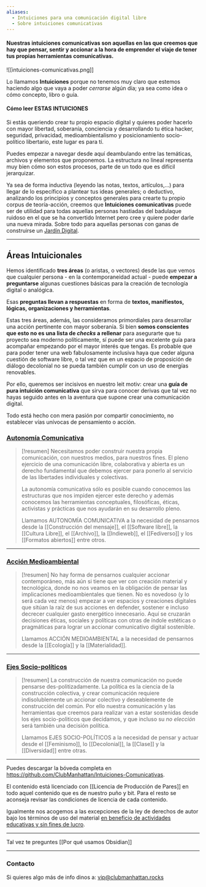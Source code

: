 ```yaml
---
aliases:
  - Intuiciones para una comunicación digital libre
  - Sobre intuiciones comunicativas
---
```

#### Nuestras intuiciones comunicativas son aquellas en las que creemos que hay que pensar, sentir y accionar a la hora de emprender el viaje de tener tus propias herramientas comunicativas.
![[intuiciones-comunicativas.png]]

Lo llamamos **Intuiciones** porque no tenemos muy claro que estemos haciendo algo que vaya a poder *cerrarse* algún día; ya sea como idea o cómo concepto, libro o guía.

#### Cómo leer ESTAS INTUICIONES
Si estás queriendo crear tu propio espacio digital y quieres poder hacerlo con mayor libertad, soberanía, conciencia y desarrollando tu ética hacker, seguridad, privacidad, medioambientalismo y posicionamiento socio-político libertario, este lugar es para tí.

Puedes empezar a navegar desde aquí deambulando entre las temáticas, archivos y elementos que proponemos. La estructura no lineal representa muy bien cómo son estos procesos, parte de un todo que es difícil jerarquizar.

Ya sea de forma inductiva (leyendo las notas, textos, artículos,...) para llegar de lo específico a plantear tus ideas generales; o deductivo, analizando los principios y conceptos generales para crearte tu propio corpus de teoría-acción, creemos que **Intuiciones comunicativas** puede ser de utilidad para todas aquellas personas hastiadas del badulaque ruidoso en el que se ha convertido Internet pero cree y quiere poder darle una nueva mirada. Sobre todo para aquellas personas con ganas de construirse un [Jardín Digital](Jardín%20Digital.md).

***

## Áreas Intuicionales

Hemos identificado **tres áreas** (o aristas, o vectores) desde las que vemos que cualquier persona - en la contemporaneidad actual - puede **empezar a preguntarse** algunas cuestiones básicas para la creación de tecnología digital o analógica.

Esas **preguntas llevan a respuestas** en forma de **textos, manifiestos, lógicas, organizaciones y herramientas**.

Estas tres áreas, además, las consideramos primordiales para desarrollar una acción pertinente con mayor soberanía. Si bien **somos conscientes que esto no es una lista de *checks* a rellenar** para asegurarte que tu proyecto sea moderno políticamente, sí puede ser una excelente guía para acompañar empezando por el mayor interés que tengas. Es probable que para poder tener una web fabulosamente inclusiva haya que ceder alguna cuestión de software libre, o tal vez que en un espacio de proposición de diálogo decolonial no se pueda también cumplir con un uso de energías renovables.

Por ello, queremos ser incisivos en nuestro leit motiv: crear una **guía de pura intuición comunicativa** que sirva para conocer derivas que tal vez no hayas seguido antes en la aventura que supone crear una comunicación digital.

Todo está hecho con mera pasión por compartir conocimiento, no establecer vías unívocas de pensamiento o acción.

### [Autonomía Comunicativa](Autonomía%20Comunicativa.md)

> [!resumen]
> Necesitamos poder construir nuestra propia comunicación, con nuestros medios, para nuestros fines. El pleno ejercicio de una comunicación libre, colaborativa y abierta es un derecho fundamental que debemos ejercer para ponerlo al servicio de las libertades individuales y colectivas.
> 
> La autonomía comunicativa sólo es posible cuando conocemos las estructuras que nos impiden ejercer este derecho y además conocemos las herramientas conceptuales, filosóficas, éticas, activistas y prácticas que nos ayudarán en su desarrollo pleno.
> 
> Llamamos AUTONOMÍA COMUNICATIVA a la necesidad de pensarnos desde la [[Construcción del mensaje]], el [[Software libre]], la [[Cultura Libre]], el [[Archivo]], la [[Indieweb]], el [[Fediverso]] y los [[Formatos abiertos]] entre otros.

***
### [Acción Medioambiental](Acción%20Medioambiental.md)

> [!resumen]
> No hay forma de pensarnos cualquier accionar contemporáneo, más aún si tiene que ver con creación material y tecnológica, donde no nos veamos en la obligación de pensar las implicaciones medioambientales que tienen. 
> No es novedoso (y lo será cada vez menos) empezar a ver espacios y creaciones digitales que sitúan la raíz de sus acciones en defender, sostener e incluso decrecer cualquier gasto energético innecesario.
> Aquí se cruzarán decisiones éticas, sociales y políticas con otras de índole estéticas o pragmáticas para lograr un accionar comunicativo digital sostenible.
> 
> Llamamos ACCIÓN MEDIOAMBIENTAL a la necesidad de pensarnos desde la [[Ecología]] y la [[Materialidad]].

***

### [Ejes Socio-políticos](Ejes%20Socio-Políticos.md)

> [!resumen]
> La construcción de nuestra comunicación no puede pensarse des-politizadamente. La política es la ciencia de la construcción colectiva, y crear comunicación requiere indisolublemente un accionar colectivo y deseablemente de construcción del común. Por ello nuestra comunicación y las herramientas que creemos para realizar van a estar sostenidas desde los ejes socio-politicos que decidamos, y que incluso su *no elección* será también una decisión política.
> 
> Llamamos EJES SOCIO-POLÍTICOS a la necesidad de pensar y actuar desde el [[Feminismo]], lo [[Decolonial]], la [[Clase]] y la [[Diversidad]] entre otras.

***

Puedes descargar la bóveda completa en https://github.com/ClubManhattan/Intuiciones-Comunicativas.

El contenido está licenciado con [[Licencia de Producción de Pares]] en todo aquel contenido que es de nuestro puño y bit. Para el resto se aconseja revisar las condiciones de licencia de cada contenido.

Igualmente nos acogemos a las excepciones de la ley de derechos de autor bajo los términos de uso del material [en beneficio de actividades educativas y sin fines de lucro](https://www.wipo.int/copyright/es/limitations/).

---

Tal vez te preguntes [[Por qué usamos Obsidian]]

***

### Contacto

Si quieres algo más de info dinos a:
[vip@clubmanhattan.rocks](mailto:vip@clubmanhattan.rocks)
